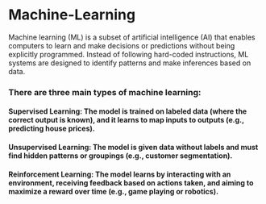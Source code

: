 # Machine-Learning
Machine learning (ML) is a subset of artificial intelligence (AI) that enables computers to learn and make decisions or predictions without being explicitly programmed. Instead of following hard-coded instructions, ML systems are designed to identify patterns and make inferences based on data.

### There are three main types of machine learning:


#### Supervised Learning:  The model is trained on labeled data (where the correct output is known), and it learns to map inputs to outputs (e.g., predicting house prices).

#### Unsupervised Learning: The model is given data without labels and must find hidden patterns or groupings (e.g., customer segmentation).

#### Reinforcement Learning: The model learns by interacting with an environment, receiving feedback based on actions taken, and aiming to maximize a reward over time (e.g., game playing or robotics).


